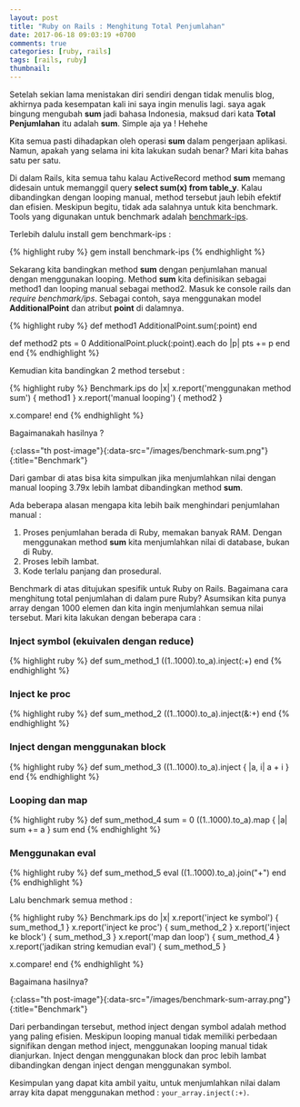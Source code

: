 ```yaml
---
layout: post
title: "Ruby on Rails : Menghitung Total Penjumlahan"
date: 2017-06-18 09:03:19 +0700
comments: true
categories: [ruby, rails]
tags: [rails, ruby]
thumbnail:
---
```


Setelah sekian lama menistakan diri sendiri dengan tidak menulis blog, akhirnya pada kesempatan kali ini saya ingin menulis lagi. saya agak bingung mengubah **sum** jadi bahasa Indonesia, maksud dari kata **Total Penjumlahan** itu adalah **sum**. Simple aja ya ! Hehehe

Kita semua pasti dihadapkan oleh operasi **sum** dalam pengerjaan aplikasi. Namun, apakah yang selama ini kita lakukan sudah benar? Mari kita bahas satu per satu.

Di dalam Rails, kita semua tahu kalau ActiveRecord method **sum** memang didesain untuk memanggil query **select sum(x) from table_y**. Kalau dibandingkan dengan looping manual, method tersebut jauh lebih efektif dan efisien. Meskipun begitu, tidak ada salahnya untuk kita benchmark. Tools yang digunakan untuk benchmark adalah [benchmark-ips][benchmark-ips-link].

Terlebih dalulu install gem benchmark-ips :

{% highlight ruby %}
gem install benchmark-ips
{% endhighlight %}

Sekarang kita bandingkan method **sum** dengan penjumlahan manual dengan menggunakan looping. Method **sum** kita definisikan sebagai method1 dan looping manual sebagai method2. Masuk ke console rails dan *require benchmark/ips*. Sebagai contoh, saya menggunakan model **AdditionalPoint** dan atribut **point** di dalamnya.

{% highlight ruby %}
def method1
  AdditionalPoint.sum(:point)
end

def method2
  pts = 0
  AdditionalPoint.pluck(:point).each do |p|
    pts += p
  end
end
{% endhighlight %}

Kemudian kita bandingkan 2 method tersebut :

{% highlight ruby %}
Benchmark.ips do |x|
  x.report('menggunakan method sum') { method1 }
  x.report('manual looping') { method2 }

  x.compare!
end
{% endhighlight %}

Bagaimanakah hasilnya ?

![Benchmark](data:image/gif;base64,R0lGODlhAQABAIAAAAAAAP///yH5BAEAAAAALAAAAAABAAEAAAIBRAA){:class="th post-image"}{:data-src="/images/benchmark-sum.png"}{:title="Benchmark"}

Dari gambar di atas bisa kita simpulkan jika menjumlahkan nilai dengan manual looping 3.79x lebih lambat dibandingkan method **sum**.

Ada beberapa alasan mengapa kita lebih baik menghindari penjumlahan manual :

1. Proses penjumlahan berada di Ruby, memakan banyak RAM. Dengan menggunakan method **sum** kita menjumlahkan nilai di database, bukan di Ruby.
2. Proses lebih lambat.
3. Kode terlalu panjang dan prosedural.

Benchmark di atas ditujukan spesifik untuk Ruby on Rails. Bagaimana cara menghitung total penjumlahan di dalam pure Ruby? Asumsikan kita punya array dengan 1000 elemen dan kita ingin menjumlahkan semua nilai tersebut. Mari kita lakukan dengan beberapa cara :

### Inject symbol (ekuivalen dengan reduce)

{% highlight ruby %}
def sum_method_1
  ((1..1000).to_a).inject(:+)
end
{% endhighlight %}

### Inject ke proc

{% highlight ruby %}
def sum_method_2
  ((1..1000).to_a).inject(&:+)
end
{% endhighlight %}

### Inject dengan menggunakan block

{% highlight ruby %}
def sum_method_3
  ((1..1000).to_a).inject { |a, i| a + i }
end
{% endhighlight %}

### Looping dan map

{% highlight ruby %}
def sum_method_4
  sum = 0
  ((1..1000).to_a).map { |a| sum += a }
  sum
end
{% endhighlight %}

### Menggunakan eval

{% highlight ruby %}
def sum_method_5
  eval ((1..1000).to_a).join("+")
end
{% endhighlight %}


Lalu benchmark semua method :

{% highlight ruby %}
Benchmark.ips do |x|
  x.report('inject ke symbol') { sum_method_1 }
  x.report('inject ke proc') { sum_method_2 }
  x.report('inject ke block') { sum_method_3 }
  x.report('map dan loop') { sum_method_4 }
  x.report('jadikan string kemudian eval') { sum_method_5 }

  x.compare!
end
{% endhighlight %}

Bagaimana hasilnya?

![Benchmark](data:image/gif;base64,R0lGODlhAQABAIAAAAAAAP///yH5BAEAAAAALAAAAAABAAEAAAIBRAA){:class="th post-image"}{:data-src="/images/benchmark-sum-array.png"}{:title="Benchmark"}

Dari perbandingan tersebut, method inject dengan symbol adalah method yang paling efisien. Meskipun looping manual tidak memiliki perbedaan signifikan dengan method inject, menggunakan looping manual tidak dianjurkan. Inject dengan menggunakan block dan proc lebih lambat dibandingkan dengan inject dengan menggunakan symbol.

Kesimpulan yang dapat kita ambil yaitu, untuk menjumlahkan nilai dalam array kita dapat menggunakan method : ```your_array.inject(:+)```.



[benchmark-ips-link]: https://github.com/evanphx/benchmark-ips

 